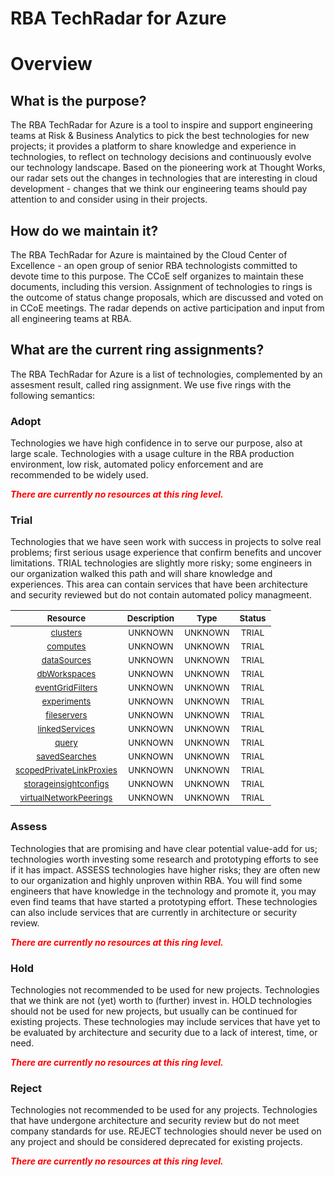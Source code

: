 
RBA TechRadar for Azure
=======================

# Overview

## What is the purpose?


The RBA TechRadar for Azure is a tool to inspire and support engineering teams at Risk & Business Analytics to pick the best technologies for new projects; it provides a platform to share knowledge and experience in technologies, to reflect on technology decisions and continuously evolve our technology landscape.  Based on the pioneering work at Thought Works, our radar sets out the changes in technologies that are interesting in cloud development - changes that we think our engineering teams should pay attention to and consider using in their projects.
## How do we maintain it?


The RBA TechRadar for Azure is maintained by the Cloud Center of Excellence - an open group of senior RBA technologists committed to devote time to this purpose.  The CCoE self organizes to maintain these documents, including this version.  Assignment of technologies to rings is the outcome of status change proposals, which are discussed and voted on in CCoE meetings.  The radar depends on active participation and input from all engineering teams at RBA.
## What are the current ring assignments?


The RBA TechRadar for Azure is a list of technologies, complemented by an assesment result, called ring assignment.  We use five rings with the following semantics:
### Adopt


Technologies we have high confidence in to serve our purpose, also at large scale.  Technologies with a usage culture in the RBA production environment, low risk, automated policy enforcement and are recommended to be widely used.  
  
***<font color="red"> There are currently no resources at this ring level. </font>***
### Trial


Technologies that we have seen work with success in projects to solve real problems;  first serious usage experience that confirm benefits and uncover limitations.  TRIAL technologies are slightly more risky; some engineers in our organization walked this path and will share knowledge and experiences.  This area can contain services that have been architecture and security reviewed but do not contain automated policy managmeent.  

|<sub>Resource</sub>|<sub>Description</sub>|<sub>Type</sub>|<sub>Status</sub>|
| :---: | :---: | :---: | :---: |
|<sub>[clusters](https://github.com/openrba/python-azure-techradar/tree/master/Microsoft.DBforPostgreSQL/workspaces/clusters)</sub>|<sub>UNKNOWN</sub>|<sub>UNKNOWN</sub>|<sub>TRIAL</sub>|
|<sub>[computes](https://github.com/openrba/python-azure-techradar/tree/master/Microsoft.DBforPostgreSQL/workspaces/computes)</sub>|<sub>UNKNOWN</sub>|<sub>UNKNOWN</sub>|<sub>TRIAL</sub>|
|<sub>[dataSources](https://github.com/openrba/python-azure-techradar/tree/master/Microsoft.DBforPostgreSQL/workspaces/dataSources)</sub>|<sub>UNKNOWN</sub>|<sub>UNKNOWN</sub>|<sub>TRIAL</sub>|
|<sub>[dbWorkspaces](https://github.com/openrba/python-azure-techradar/tree/master/Microsoft.DBforPostgreSQL/workspaces/dbWorkspaces)</sub>|<sub>UNKNOWN</sub>|<sub>UNKNOWN</sub>|<sub>TRIAL</sub>|
|<sub>[eventGridFilters](https://github.com/openrba/python-azure-techradar/tree/master/Microsoft.DBforPostgreSQL/workspaces/eventGridFilters)</sub>|<sub>UNKNOWN</sub>|<sub>UNKNOWN</sub>|<sub>TRIAL</sub>|
|<sub>[experiments](https://github.com/openrba/python-azure-techradar/tree/master/Microsoft.DBforPostgreSQL/workspaces/experiments)</sub>|<sub>UNKNOWN</sub>|<sub>UNKNOWN</sub>|<sub>TRIAL</sub>|
|<sub>[fileservers](https://github.com/openrba/python-azure-techradar/tree/master/Microsoft.DBforPostgreSQL/workspaces/fileservers)</sub>|<sub>UNKNOWN</sub>|<sub>UNKNOWN</sub>|<sub>TRIAL</sub>|
|<sub>[linkedServices](https://github.com/openrba/python-azure-techradar/tree/master/Microsoft.DBforPostgreSQL/workspaces/linkedServices)</sub>|<sub>UNKNOWN</sub>|<sub>UNKNOWN</sub>|<sub>TRIAL</sub>|
|<sub>[query](https://github.com/openrba/python-azure-techradar/tree/master/Microsoft.DBforPostgreSQL/workspaces/query)</sub>|<sub>UNKNOWN</sub>|<sub>UNKNOWN</sub>|<sub>TRIAL</sub>|
|<sub>[savedSearches](https://github.com/openrba/python-azure-techradar/tree/master/Microsoft.DBforPostgreSQL/workspaces/savedSearches)</sub>|<sub>UNKNOWN</sub>|<sub>UNKNOWN</sub>|<sub>TRIAL</sub>|
|<sub>[scopedPrivateLinkProxies](https://github.com/openrba/python-azure-techradar/tree/master/Microsoft.DBforPostgreSQL/workspaces/scopedPrivateLinkProxies)</sub>|<sub>UNKNOWN</sub>|<sub>UNKNOWN</sub>|<sub>TRIAL</sub>|
|<sub>[storageinsightconfigs](https://github.com/openrba/python-azure-techradar/tree/master/Microsoft.DBforPostgreSQL/workspaces/storageinsightconfigs)</sub>|<sub>UNKNOWN</sub>|<sub>UNKNOWN</sub>|<sub>TRIAL</sub>|
|<sub>[virtualNetworkPeerings](https://github.com/openrba/python-azure-techradar/tree/master/Microsoft.DBforPostgreSQL/workspaces/virtualNetworkPeerings)</sub>|<sub>UNKNOWN</sub>|<sub>UNKNOWN</sub>|<sub>TRIAL</sub>|

### Assess


Technologies that are promising and have clear potential value-add for us; technologies worth investing some research and prototyping efforts to see if it has impact.  ASSESS technologies have higher risks;  they are often new to our organization and highly unproven within RBA.  You will find some engineers that have knowledge in the technology and promote it, you may even find teams that have started a prototyping effort.  These technologies can also include services that are currently in architecture or security review.  
  
***<font color="red"> There are currently no resources at this ring level. </font>***
### Hold


Technologies not recommended to be used for new projects. Technologies that we think are not (yet) worth to (further) invest in.  HOLD technologies should not be used for new projects, but usually can be continued for existing projects.  These technologies may include services that have yet to be evaluated by architecture and security due to a lack of interest, time, or need.  
  
***<font color="red"> There are currently no resources at this ring level. </font>***
### Reject


Technologies not recommended to be used for any projects. Technologies that have undergone architecture and security review but do not meet company standards for use.  REJECT technologies should never be used on any project and should be considered deprecated for existing projects.  
  
***<font color="red"> There are currently no resources at this ring level. </font>***